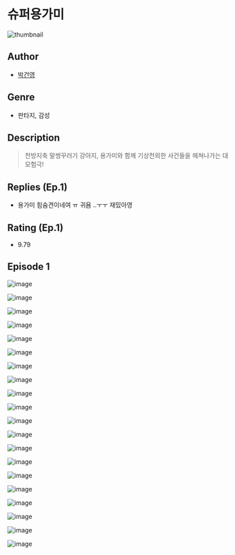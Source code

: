 # 슈퍼용가미
![thumbnail](https://image-comic.pstatic.net/user_contents_data/challenge_comic/2023/05/25/303570/upload_3472665885069882978_480x623.jpeg)

## Author
- [박건영](https://comic.naver.com/artistTitle?id=303570)

## Genre
- 판타지, 감성

## Description
> 천방지축 말썽꾸러기 강아지, 용가미와 함께 기상천외한 사건들을 헤쳐나가는 대모험극!

## Replies (Ep.1)
- 용가미 힘숨견이네여 ㅠ 귀욤 ..ㅜㅜ 재밌아영

## Rating (Ep.1)
- 9.79

## Episode 1
![image](https://image-comic.pstatic.net/user_contents_data/challenge_comic/2023/05/25/303570/upload_7075214596052694583.jpeg)

![image](https://image-comic.pstatic.net/user_contents_data/challenge_comic/2023/05/25/303570/upload_7076897960381003105.jpeg)

![image](https://image-comic.pstatic.net/user_contents_data/challenge_comic/2023/05/25/303570/upload_3905519397885915747.jpeg)

![image](https://image-comic.pstatic.net/user_contents_data/challenge_comic/2023/05/25/303570/upload_7075212413501584432.jpeg)

![image](https://image-comic.pstatic.net/user_contents_data/challenge_comic/2023/05/25/303570/upload_3618413822847497314.jpeg)

![image](https://image-comic.pstatic.net/user_contents_data/challenge_comic/2023/05/25/303570/upload_7089339132856853813.jpeg)

![image](https://image-comic.pstatic.net/user_contents_data/challenge_comic/2023/05/25/303570/upload_3617908046760914997.jpeg)

![image](https://image-comic.pstatic.net/user_contents_data/challenge_comic/2023/05/25/303570/upload_3763099669588227891.jpeg)

![image](https://image-comic.pstatic.net/user_contents_data/challenge_comic/2023/05/25/303570/upload_3546977443621594416.jpeg)

![image](https://image-comic.pstatic.net/user_contents_data/challenge_comic/2023/05/25/303570/upload_7291663381321496372.jpeg)

![image](https://image-comic.pstatic.net/user_contents_data/challenge_comic/2023/05/25/303570/upload_7075775578152974128.jpeg)

![image](https://image-comic.pstatic.net/user_contents_data/challenge_comic/2023/05/25/303570/upload_7293127921428214070.jpeg)

![image](https://image-comic.pstatic.net/user_contents_data/challenge_comic/2023/05/25/303570/upload_3990812028904235833.jpeg)

![image](https://image-comic.pstatic.net/user_contents_data/challenge_comic/2023/05/25/303570/upload_4050763797302359140.jpeg)

![image](https://image-comic.pstatic.net/user_contents_data/challenge_comic/2023/05/25/303570/upload_4135208498686605108.jpeg)

![image](https://image-comic.pstatic.net/user_contents_data/challenge_comic/2023/05/25/303570/upload_7149294200577601633.jpeg)

![image](https://image-comic.pstatic.net/user_contents_data/challenge_comic/2023/05/25/303570/upload_7089621496156665189.jpeg)

![image](https://image-comic.pstatic.net/user_contents_data/challenge_comic/2023/05/25/303570/upload_4062583522319479601.jpeg)

![image](https://image-comic.pstatic.net/user_contents_data/challenge_comic/2023/05/25/303570/upload_3546920294683337573.jpeg)

![image](https://image-comic.pstatic.net/user_contents_data/challenge_comic/2023/05/25/303570/upload_3834586806072979510.jpeg)
